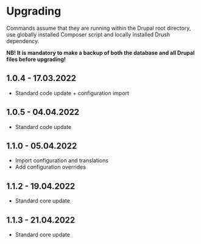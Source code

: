 # Upgrading

Commands assume that they are running within the Drupal root directory, use globally installed Composer script and
locally installed Drush dependency.

**NB! It is mandatory to make a backup of both the database and all Drupal files before upgrading!**

## 1.0.4 - 17.03.2022

- Standard code update + configuration import

## 1.0.5 - 04.04.2022

- Standard code update


## 1.1.0 - 05.04.2022

- Import configuration and translations
- Add configuration overrides

## 1.1.2 - 19.04.2022

- Standard core update

## 1.1.3 - 21.04.2022

- Standard core update
